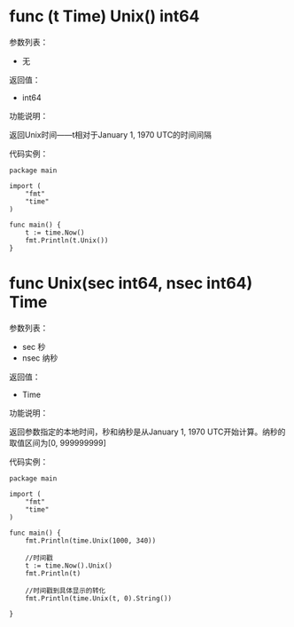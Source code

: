 # func (t Time) Unix() int64

参数列表：

- 无

返回值：

- int64

功能说明：

返回Unix时间——t相对于January 1, 1970 UTC的时间间隔

代码实例：

	package main
	
	import (
		"fmt"
		"time"
	)
	
	func main() {
		t := time.Now()
		fmt.Println(t.Unix())
	}
	
	
	
# func Unix(sec int64, nsec int64) Time

参数列表：

- sec 秒
- nsec 纳秒

返回值：

- Time

功能说明：

返回参数指定的本地时间，秒和纳秒是从January 1, 1970 UTC开始计算。纳秒的取值区间为[0, 999999999]

代码实例：

	package main
	
	import (
	    "fmt"
	    "time"
	)
	
	func main() {
	    fmt.Println(time.Unix(1000, 340))
	    
	    //时间戳
	    t := time.Now().Unix()
	    fmt.Println(t)
	     
	    //时间戳到具体显示的转化
	    fmt.Println(time.Unix(t, 0).String())
    	
	}
	
 
